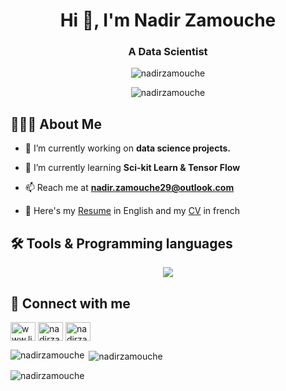 <h1 align="center">Hi 👋, I'm Nadir Zamouche</h1>
<h3 align="center">A Data Scientist</h3>

<p align="center">
  <img src="https://miro.medium.com/v2/resize:fit:1358/0*KY6XB83Jnm5XHm3e.gif" alt="nadirzamouche" />
</p>

<p align="center">
  <img src="https://komarev.com/ghpvc/?username=nadirzamouche&label=Profile%20views&color=0e75b6&style=flat" alt="nadirzamouche" />
</p>

## 👨🏻‍💻 About Me

- 🔭 I’m currently working on **data science projects.**

- 🌱 I’m currently learning **Sci-kit Learn & Tensor Flow**

- 📫 Reach me at **nadir.zamouche29@outlook.com**

- 📄 Here's my [Resume](https://drive.google.com/file/d/1T-02DuGN1ZHjXb_OKLJeMayzJCq8qHP1/view?usp=drive_link) in English and my [CV](https://drive.google.com/file/d/1Li_Zlj9oaAw3g2kdQ3iLzishxB2Djtz1/view?usp=drive_link) in french

## 🛠️ Tools & Programming languages

<p align="center">
  <img src="https://skillicons.dev/icons?i=py,sklearn,html,css,js,mysql,c,cpp,cs,dotnet&perline=5" />
</p>

## 🔗 Connect with me
<p align="left">
<a href="https://linkedin.com/in/www.linkedin.com/in/nadirzamouche/" target="blank"><img align="center" src="https://raw.githubusercontent.com/rahuldkjain/github-profile-readme-generator/master/src/images/icons/Social/linked-in-alt.svg" alt="www.linkedin.com/in/nadirzamouche/" height="30" width="40" /></a>
<a href="https://fb.com/nadirzamoucuhe" target="blank"><img align="center" src="https://raw.githubusercontent.com/rahuldkjain/github-profile-readme-generator/master/src/images/icons/Social/facebook.svg" alt="nadirzamoucuhe" height="30" width="40" /></a>
<a href="https://instagram.com/nadirzamoucuhe" target="blank"><img align="center" src="https://raw.githubusercontent.com/rahuldkjain/github-profile-readme-generator/master/src/images/icons/Social/instagram.svg" alt="nadirzamoucuhe" height="30" width="40" /></a>
</p>

<p><img align="left" src="https://github-readme-stats.vercel.app/api/top-langs?username=nadirzamouche&show_icons=true&locale=en&layout=compact" alt="nadirzamouche" /></p>

<p>&nbsp;<img align="center" src="https://github-readme-stats.vercel.app/api?username=nadirzamouche&show_icons=true&locale=en" alt="nadirzamouche" /></p>

<p><img align="center" src="https://github-readme-streak-stats.herokuapp.com/?user=nadirzamouche&" alt="nadirzamouche" /></p>
